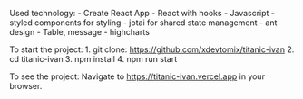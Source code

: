Used technology:
    - Create React App
    - React with hooks
    - Javascript
    - styled components for styling
    - jotai for shared state management
    - ant design - Table, message
    - highcharts

To start the project:
    1. git clone: https://github.com/xdevtomix/titanic-ivan
    2. cd titanic-ivan
    3. npm install
    4. npm run start

To see the project:
    Navigate to https://titanic-ivan.vercel.app in your browser.